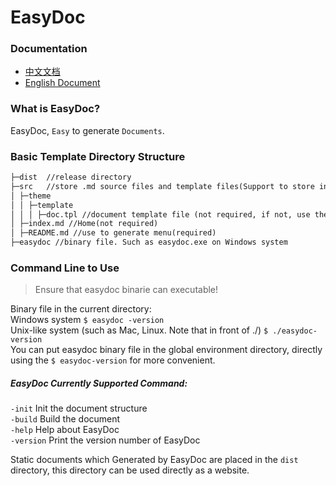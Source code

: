 # EasyDoc

### Documentation

- [中文文档](docs/zh-CN/README.md)
- [English Document](docs/en/README.md)

### What is EasyDoc?

EasyDoc, `Easy` to generate `Documents`.

### Basic Template Directory Structure

```html
├─dist  //release directory
├─src   //store .md source files and template files(Support to store in this directory or its subdirectories)
│ ├─theme
│ │ ├─template
│ │ │ ├─doc.tpl //document template file (not required, if not, use the system default template)
│ ├─index.md //Home(not required)
│ ├─README.md //use to generate menu(required)
├─easydoc //binary file. Such as easydoc.exe on Windows system
```

### Command Line to Use

> Ensure that easydoc binarie can executable!

Binary file in the current directory:  
Windows system `$ easydoc -version`  
Unix-like system (such as Mac, Linux. Note that in front of ./) `$ ./easydoc-version`  
You can put easydoc binary file in the global environment directory, directly using the `$ easydoc-version` for more convenient.

##### EasyDoc Currently Supported Command:  
`-init` Init the document structure  
`-build` Build the document  
`-help` Help about EasyDoc  
`-version` Print the version number of EasyDoc  

Static documents which Generated by EasyDoc are placed in the `dist` directory, this directory can be used directly as a website.
